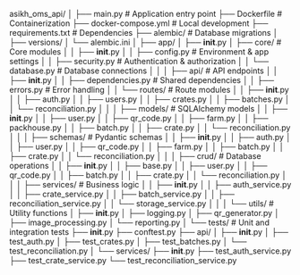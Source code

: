 asikh_oms_api/
│
├── main.py # Application entry point
├── Dockerfile # Containerization
├── docker-compose.yml # Local development
├── requirements.txt # Dependencies
├── alembic/ # Database migrations
│ ├── versions/
│ └── alembic.ini
│
├── app/
│ ├── **init**.py
│ ├── core/ # Core modules
│ │ ├── **init**.py
│ │ ├── config.py # Environment & app settings
│ │ ├── security.py # Authentication & authorization
│ │ └── database.py # Database connections
│ │
│ ├── api/ # API endpoints
│ │ ├── **init**.py
│ │ ├── dependencies.py # Shared dependencies
│ │ ├── errors.py # Error handling
│ │ └── routes/ # Route modules
│ │ ├── **init**.py
│ │ ├── auth.py
│ │ ├── users.py
│ │ ├── crates.py
│ │ ├── batches.py
│ │ └── reconciliation.py
│ │
│ ├── models/ # SQLAlchemy models
│ │ ├── **init**.py
│ │ ├── user.py
│ │ ├── qr_code.py
│ │ ├── farm.py
│ │ ├── packhouse.py
│ │ ├── batch.py
│ │ ├── crate.py
│ │ └── reconciliation.py
│ │
│ ├── schemas/ # Pydantic schemas
│ │ ├── **init**.py
│ │ ├── auth.py
│ │ ├── user.py
│ │ ├── qr_code.py
│ │ ├── farm.py
│ │ ├── batch.py
│ │ ├── crate.py
│ │ └── reconciliation.py
│ │
│ ├── crud/ # Database operations
│ │ ├── **init**.py
│ │ ├── base.py
│ │ ├── user.py
│ │ ├── qr_code.py
│ │ ├── batch.py
│ │ ├── crate.py
│ │ └── reconciliation.py
│ │
│ ├── services/ # Business logic
│ │ ├── **init**.py
│ │ ├── auth_service.py
│ │ ├── crate_service.py
│ │ ├── batch_service.py
│ │ ├── reconciliation_service.py
│ │ └── storage_service.py
│ │
│ └── utils/ # Utility functions
│ ├── **init**.py
│ ├── logging.py
│ ├── qr_generator.py
│ ├── image_processing.py
│ └── reporting.py
│
└── tests/ # Unit and integration tests
├── **init**.py
├── conftest.py
├── api/
│ ├── **init**.py
│ ├── test_auth.py
│ ├── test_crates.py
│ ├── test_batches.py
│ └── test_reconciliation.py
│
└── services/
├── **init**.py
├── test_auth_service.py
├── test_crate_service.py
└── test_reconciliation_service.py
